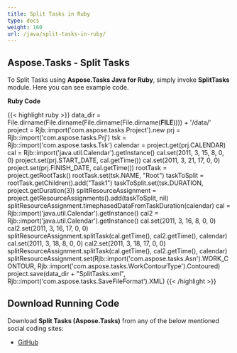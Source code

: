 ```yaml
---
title: Split Tasks in Ruby
type: docs
weight: 160
url: /java/split-tasks-in-ruby/
---
```


## **Aspose.Tasks - Split Tasks**
To Split Tasks using **Aspose.Tasks Java for Ruby**, simply invoke **SplitTasks** module. Here you can see example code.

**Ruby Code**

{{< highlight ruby >}}
data_dir = File.dirname(File.dirname(File.dirname(File.dirname(__FILE__)))) + '/data/'
project = Rjb::import('com.aspose.tasks.Project').new
prj = Rjb::import('com.aspose.tasks.Prj')
tsk = Rjb::import('com.aspose.tasks.Tsk')
calendar = project.get(prj.CALENDAR)
cal = Rjb::import('java.util.Calendar').getInstance()
cal.set(2011, 3, 15, 8, 0, 0)
project.set(prj.START_DATE, cal.getTime())
cal.set(2011, 3, 21, 17, 0, 0)
project.set(prj.FINISH_DATE, cal.getTime())
rootTask = project.getRootTask()
rootTask.set(tsk.NAME, "Root")
taskToSplit = rootTask.getChildren().add("Task1")
taskToSplit.set(tsk.DURATION, project.getDuration(3))
splitResourceAssignment = project.getResourceAssignments().add(taskToSplit, nil)
splitResourceAssignment.timephasedDataFromTaskDuration(calendar)
cal = Rjb::import('java.util.Calendar').getInstance()
cal2 = Rjb::import('java.util.Calendar').getInstance()
cal.set(2011, 3, 16, 8, 0, 0)
cal2.set(2011, 3, 16, 17, 0, 0)
splitResourceAssignment.splitTask(cal.getTime(), cal2.getTime(), calendar)
cal.set(2011, 3, 18, 8, 0, 0)
cal2.set(2011, 3, 18, 17, 0, 0)
splitResourceAssignment.splitTask(cal.getTime(), cal2.getTime(), calendar)
splitResourceAssignment.set(Rjb::import('com.aspose.tasks.Asn').WORK_CONTOUR, Rjb::import('com.aspose.tasks.WorkContourType').Contoured)
project.save(data_dir + "SplitTasks.xml", Rjb::import('com.aspose.tasks.SaveFileFormat').XML)
{{< /highlight >}}

## **Download Running Code**
Download **Split Tasks (Aspose.Tasks)** from any of the below mentioned social coding sites:

- [GitHub](https://github.com/aspose-tasks/Aspose.Tasks-for-Java/blob/master/Plugins/Aspose_Tasks_Java_for_Ruby/lib/asposetasksjava/Tasks/splittasks.rb)
